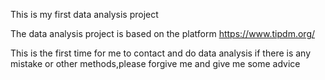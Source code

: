 This is my first data analysis project

The data analysis project is based on the platform 
https://www.tipdm.org/ 

This is the first time for me to contact and do data analysis
if there is any mistake or other methods,please forgive me and give me some advice
